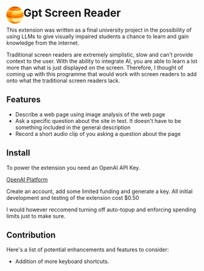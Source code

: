 # <img src="public/icons/icon_48.png" width="45" align="left"> Gpt Screen Reader

This extension was written as a final university project in the possibility of using LLMs to give visually impaired students a chance to learn and gain knowledge from the internet.

Traditional screen readers are extremely simplistic, slow and can't provide context to the user. With the ability to integrate AI, you are able to learn a lot more than what is just displayed on the screen. Therefore, I thought of coming up with this programme that would work with screen readers to add onto what the traditional screen readers lack.


## Features

- Describe a web page using image analysis of the web page
- Ask a specific question about the site in text. It doesn't have to be something included in the general description
- Record a short audio clip of you asking a question about the page

## Install

To power the extension you need an OpenAI API Key.

[OpenAI Platform](https://platform.openai.com/)

Create an account, add some limited funding and generate a key.
All initial development and testing of the extension cost $0.50

I would however reccomend turning off auto-topup and enforcing spending limits just to make sure.


## Contribution

 

Here's a list of potential enhancements and features to consider:
- Addition of more keyboard shortcuts.


